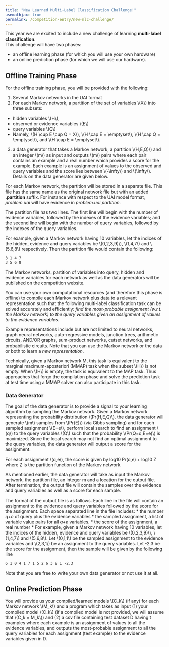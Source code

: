 ```yaml
---
title: "New Learned Multi-Label Classification Challenge!"
usemathjax: true
permalink: /competition-entry/new-mlc-challenge/
---
```


This year we are excited to include a new challenge of learning **multi-label classification**.<br/>
This challenge will have two phases: 
* an offline learning phase (for which you will use your own hardware)
* an online prediction phase (for which we will use our hardware).


## Offline Training Phase

For the offline training phase, you will be provided with the following:
1. Several Markov networks in the UAI format
2. For each Markov network, a partition of the set of variables \\(X\\) into three subsets:
  * hidden variables \\(H\\), 
  * observed or evidence variables \\(E\\)
  * query variables \\(Q\\) 
  * Namely, \\(H \\cup E \\cup Q = X\\), \\(H \\cap E = \\emptyset\\), \\(H \\cap Q = \\emptyset\\), and \\(H \\cap E = \\emptyset\\).
3. a data generator that takes a Markov network, a partition \\(H,E,Q)\\) and an integer \\(m\\) as input and outputs \\(m\\) pairs where each pair contains an example and a real number which provides a score for the example. Each example is an assignment of values to the observed and query variables and the score lies between \\(-\infty\\) and \\(\infty\\). Details on the data generator are given below.

For each Markov network, the partition will be stored in a separate file. 
This file has the same name as the original network file but with an added **.partition** suffix. 
For instance with respect to the UAI model format, _problem.uai_ will have evidence in _problem.uai.partition_.

The partition file has two lines. The first line will begin with the number of evidence variables, followed by the indexes of the evidence variables; and the second line will begin with the number of query variables, followed by the indexes of the query variables.

For example, given a Markov network having 10 variables, let the indices of the hidden, evidence and query variables be \\(0,2,3,9)\\), \\(1,4,7\\) and \\(5,6,8\\) respectively. Then the partition file would contain the following:

```
3 1 4 7
3 5 6 8

```


The Markov networks, partition of variables into query, hidden and evidence variables for each
network as well as the data generators will be published on the competition website. 

You can use your own computational resources (and therefore this phase is offline) to compile each Markov
network plus data to a relevant representation such that the following multi-label classification
task can be solved accurately and efficiently: *find the most-probable assignment (w.r.t. the Markov
network) to the query variables given an assignment of values to the evidence variables*.

Example representations include but are not limited to neural networks, graph neural networks,
auto-regressive models, junction trees, arithmetic circuits, AND/OR graphs, sum-product networks,
cutset networks, and probabilistic circuits. Note that you can use the Markov network
or the data or both to learn a *new representation*.

Technically, given a Markov network M, this task is equivalent to the marginal maximum-aposteriori
(MMAP) task when the subset \\(H\\) is not empty. When \\(H\\) is empty, the task is equivalent to the MAP task. 
Thus approaches that forgo the compilation phase and solve the prediction
task at test time using a MMAP solver can also participate in this task.

### Data Generator
The goal of the data generator is to provide a signal to your learning algorithm by sampling the Markov network. 
Given a Markov network representing the probability distribution \\(Pr(H,E,Q)\\). the data generator will generate \\(m\\)
samples from \\(Pr(E)\\) (via Gibbs sampling) and for each sampled assignment \\(E=e\\), perform local search to find an assignment \\(q\\) to
the query variables \\(Q\\) such that the probability \\(Pr(Q=q,E=e)\\) is maximized. Since the local search may not find an
optimal assignment to the query variables, the data generator will output a score for the assignment. 

For each assignment \\(q,e\\), the score is given by log10 Pr(q,e) + log10 Z where Z is the partition function of the Markov network. 

As mentioned earlier, the data generator will take as input the Markov network, the partition file, an integer m and a location for the output file. After termination, the output file will contain the samples over the evidence and query variables as well as a score for each sample. 

The format of the output file is as follows. Each line in the file will contain an assignment to the evidence and query variables followed by the score for the assignment.  Each space separated line in the file includes:
    * the number _q+e_ of query plus the evidence variables
    * the sampled assignment, a list of variable value pairs for all _q+e_ variables.
    * the score of the assignment, a real number
    * For example, given a Markov network having 10 variables, let the indices of the hidden, evidence and query variables be \\(0,2,3,9)\\), \\(1,4,7\\) and \\(5,6,8\\). Let \\(0,1,1\\) be the sampled assignment to the evidence variables and \\(2,3,1\\) be an assignment to the query variables. Let -2.3 be the score for the assignment, then the sample will be given by the following line
    
```
6 1 0 4 1 7 1 5 2 6 3 8 1 -2.3
```

Note that you are free to write your own data generator or not use it at all. 

## Online Prediction Phase

You will provide us your compiled/learned models \\(C_k\\) (if any) for
each Markov network \\(M_k\\) and a program which takes as input (1) your compiled model \\(C_k\\) (if a
compiled model is not provided, we will assume that \\(C_k = M_k\\)) and (2) a csv file containing test
dataset D having t examples where each example is an assignment of values to all the evidence
variables, and outputs the most-probable assignment to all the query variables for each assignment
(test example) to the evidence variables given in D.
